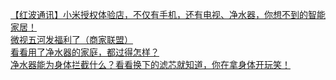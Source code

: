   
[【红波通讯】小米授权体验店，不仅有手机，还有电视、净水器，你想不到的智能家居！](http://www.dianyue.me/archives/250/gddoh74ozjfs6nqf/)  
[微视五河发福利了（商家联盟）](http://www.dianyue.me/archives/435/65zrm61trff8om1e/)  
[看看用了净水器的家庭，都过得怎样？](http://www.dianyue.me/archives/991/dwh4xyiy5qgmv4vx/)  
[净水器能为身体拦截什么？看看换下的滤芯就知道，你在拿身体开玩笑！](http://www.dianyue.me/archives/991/4mwd6sd5nyja77n4/)